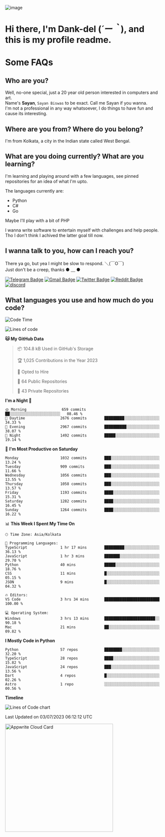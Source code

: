 ![image](https://user-images.githubusercontent.com/63096193/125182844-29f20800-e22f-11eb-8dc9-b0f2d29647bb.png)

# **Hi there, I'm Dank-del (*´ー｀*), and this is my profile readme.**
<!--  [![Profile views](https://gpvc.arturio.dev/dank-del)](https://github.com/dank-del) -->
# Some FAQs

## **Who are you?**

Well, no-one special, just a 20 year old person interested in computers and art. \
Name's **Sayan**, `Sayan Biswas` to be exact. Call me Sayan if you wanna. \
I'm not a professional in any way whatsoever, I do things to have fun and cause its interesting.

## **Where are you from? Where do you belong?**

I'm from Kolkata, a city in the Indian state called West Bengal.

## **What are you doing currently? What are you learning?**

I'm learning and playing around with a few languages, see pinned repositories for an idea of what I'm upto.

The languages currently are:

- Python
- C#
- Go

Maybe I'll play with a bit of PHP

I wanna write software to entertain myself with challenges and help people. \
Tho I don't think I achived the latter goal till now.

<!--## **Eww, I see a weeb profile.**

Can't help it, it's the best way to hide my face on this account
> Why do people hate weebs .-.

## **Cool, what more interests you?**

My interests are quite, weird. They're scattered all over the place. \
I've been fascinated by music and have studied it since the age of 6, I've performed on stage and on air but yeah now I've been away from that. I specialize in key instruments. \
Another thing that interests me is Media Production, aka, working with audio, video and broadcasting media.

> I just like art in general. also feeds the reason of me being obsessed with Japanese drawings (⋟ ﹏ ⋞)-->

## **I wanna talk to you, how can I reach you?**

There ya go, but yea I might be slow to respond. ＼(￣O￣) \
Just don't be a creep, thanks ● ﹏ ●

[![Telegram Badge](https://img.shields.io/badge/-dank_as_fuck-1ca0f1?style=flat-square&logo=telegram&logoColor=white&link=https://t.me/dank_as_fuck)](https://t.me/dank_as_fuck)
[![Gmail Badge](https://img.shields.io/badge/-sayan@asia.com-c14438?style=flat-square&logo=Gmail&logoColor=white&link=mailto:sayan@asia.com)](mailto:sayan@asia.com)
[![Twitter Badge](https://img.shields.io/twitter/follow/TheDankDel?style=social)](https://twitter.com/TheDankDel)
[![Reddit Badge](https://img.shields.io/reddit/user-karma/combined/dank_as_fuck_?style=social)](https://www.reddit.com/user/dank_as_fuck_/)
[![discord](https://discord-md-badge.vercel.app/api/shield/506536929152466945?style=social)](https://discordapp.com/users/506536929152466945)

## **What languages you use and how much do you code?**

<!--START_SECTION:waka-->
![Code Time](http://img.shields.io/badge/Code%20Time-1%2C178%20hrs%206%20mins-blue)

![Lines of code](https://img.shields.io/badge/From%20Hello%20World%20I%27ve%20Written-4.6%20million%20lines%20of%20code-blue)

**🐱 My GitHub Data** 

> 📦 104.8 kB Used in GitHub's Storage 
 > 
> 🏆 1,025 Contributions in the Year 2023
 > 
> 💼 Opted to Hire
 > 
> 📜 64 Public Repositories 
 > 
> 🔑 43 Private Repositories 
 > 
**I'm a Night 🦉** 

```text
🌞 Morning                659 commits         ██░░░░░░░░░░░░░░░░░░░░░░░   08.46 % 
🌆 Daytime                2676 commits        █████████░░░░░░░░░░░░░░░░   34.33 % 
🌃 Evening                2967 commits        ██████████░░░░░░░░░░░░░░░   38.07 % 
🌙 Night                  1492 commits        █████░░░░░░░░░░░░░░░░░░░░   19.14 % 
```
📅 **I'm Most Productive on Saturday** 

```text
Monday                   1032 commits        ███░░░░░░░░░░░░░░░░░░░░░░   13.24 % 
Tuesday                  909 commits         ███░░░░░░░░░░░░░░░░░░░░░░   11.66 % 
Wednesday                1056 commits        ███░░░░░░░░░░░░░░░░░░░░░░   13.55 % 
Thursday                 1058 commits        ███░░░░░░░░░░░░░░░░░░░░░░   13.57 % 
Friday                   1193 commits        ████░░░░░░░░░░░░░░░░░░░░░   15.31 % 
Saturday                 1282 commits        ████░░░░░░░░░░░░░░░░░░░░░   16.45 % 
Sunday                   1264 commits        ████░░░░░░░░░░░░░░░░░░░░░   16.22 % 
```


📊 **This Week I Spent My Time On** 

```text
🕑︎ Time Zone: Asia/Kolkata

💬 Programming Languages: 
TypeScript               1 hr 17 mins        █████████░░░░░░░░░░░░░░░░   36.13 % 
JavaScript               1 hr 3 mins         ███████░░░░░░░░░░░░░░░░░░   29.70 % 
Python                   40 mins             █████░░░░░░░░░░░░░░░░░░░░   18.76 % 
CSS                      11 mins             █░░░░░░░░░░░░░░░░░░░░░░░░   05.15 % 
JSON                     9 mins              █░░░░░░░░░░░░░░░░░░░░░░░░   04.32 % 

🔥 Editors: 
VS Code                  3 hrs 34 mins       █████████████████████████   100.00 % 

💻 Operating System: 
Windows                  3 hrs 13 mins       ███████████████████████░░   90.18 % 
Mac                      21 mins             ██░░░░░░░░░░░░░░░░░░░░░░░   09.82 % 
```

**I Mostly Code in Python** 

```text
Python                   57 repos            ████████░░░░░░░░░░░░░░░░░   32.20 % 
TypeScript               28 repos            ████░░░░░░░░░░░░░░░░░░░░░   15.82 % 
JavaScript               24 repos            ███░░░░░░░░░░░░░░░░░░░░░░   13.56 % 
Dart                     4 repos             █░░░░░░░░░░░░░░░░░░░░░░░░   02.26 % 
Astro                    1 repo              ░░░░░░░░░░░░░░░░░░░░░░░░░   00.56 % 
```



**Timeline**

![Lines of Code chart](https://raw.githubusercontent.com/Dank-del/Dank-del/main/assets/bar_graph.png)


 Last Updated on 03/07/2023 06:12:12 UTC
<!--END_SECTION:waka-->

<!--## **Can I stalk your spotify?**

Um sure.

![OwO Spotify](https://spotify-recently-played-readme.vercel.app/api?user=31fdrsslnr7nvq4ytqwtw7c4rxfm&count=5)-->

<a href="https://cloud.appwrite.io/card/64773257171d49803c27">
	<img width="350" src="https://cloud.appwrite.io/v1/cards/cloud?userId=64773257171d49803c27" alt="Appwrite Cloud Card" />
</a>
